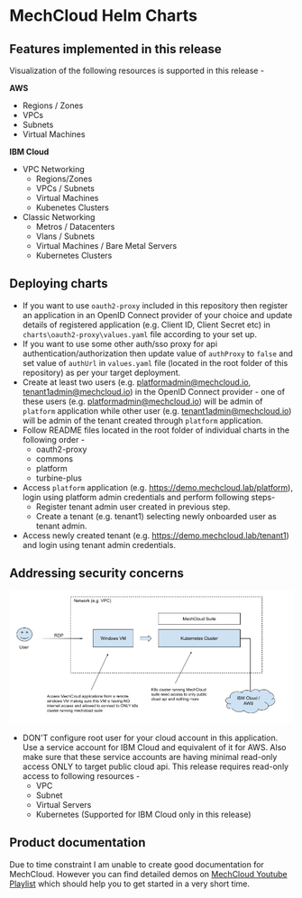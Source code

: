 # MechCloud Helm Charts

## Features implemented in this release
Visualization of the following resources is supported in this release -

**AWS**
 * Regions / Zones
 * VPCs
 * Subnets
 * Virtual Machines

**IBM Cloud**
* VPC Networking
  - Regions/Zones
  - VPCs / Subnets
  - Virtual Machines
  - Kubenetes Clusters 
* Classic Networking
  - Metros / Datacenters
  - Vlans / Subnets
  - Virtual Machines / Bare Metal Servers
  - Kubernetes Clusters

## Deploying charts
* If you want to use `oauth2-proxy` included in this repository then register an application in an OpenID Connect provider of your choice and update details of registered application (e.g. Client ID, Client Secret etc) in `charts\oauth2-proxy\values.yaml` file according to your set up.
* If you want to use some other auth/sso proxy for api authentication/authorization then update value of `authProxy` to `false` and set value of `authUrl` in `values.yaml` file (located in the root folder of this repository) as per your target deployment.
* Create at least two users (e.g. platformadmin@mechcloud.io, tenant1admin@mechcloud.io) in the  OpenID Connect provider - one of these users (e.g. platformadmin@mechcloud.io) will be admin of `platform` application while other user (e.g. tenant1admin@mechcloud.io) will be admin of the tenant created through `platform` application.
* Follow README files located in the root folder of individual charts in the following order -
  - oauth2-proxy
  - commons
  - platform
  - turbine-plus
* Access `platform` application (e.g. https://demo.mechcloud.lab/platform), login using platform admin credentials and perform following steps-
  - Register tenant admin user created in previous step.
  - Create a tenant (e.g. tenant1) selecting newly onboarded user as tenant admin.
* Access newly created tenant (e.g. https://demo.mechcloud.lab/tenant1) and login using tenant admin credentials.


## Addressing security concerns

![Recommended secure deployment](https://raw.githubusercontent.com/mechcloud/mechcloud-helm-charts/main/images/mechcloud-recommended-secure-setup.png)

* DON'T configure root user for your cloud account in this application. Use a service account for IBM Cloud and equivalent of it for AWS. Also make sure that these service accounts are having minimal read-only access ONLY to target public cloud api. This release requires read-only access to following resources -
  - VPC
  - Subnet
  - Virtual Servers
  - Kubernetes (Supported for IBM Cloud only in this release)

## Product documentation
Due to time constraint I am unable to create good documentation for MechCloud. However you can find detailed demos on [MechCloud Youtube Playlist](https://www.youtube.com/playlist?list=PLKIm9A1s_m4wgyo0IKHtKSuvOvrVYfric) which should help you to get started in a very short time.
  
